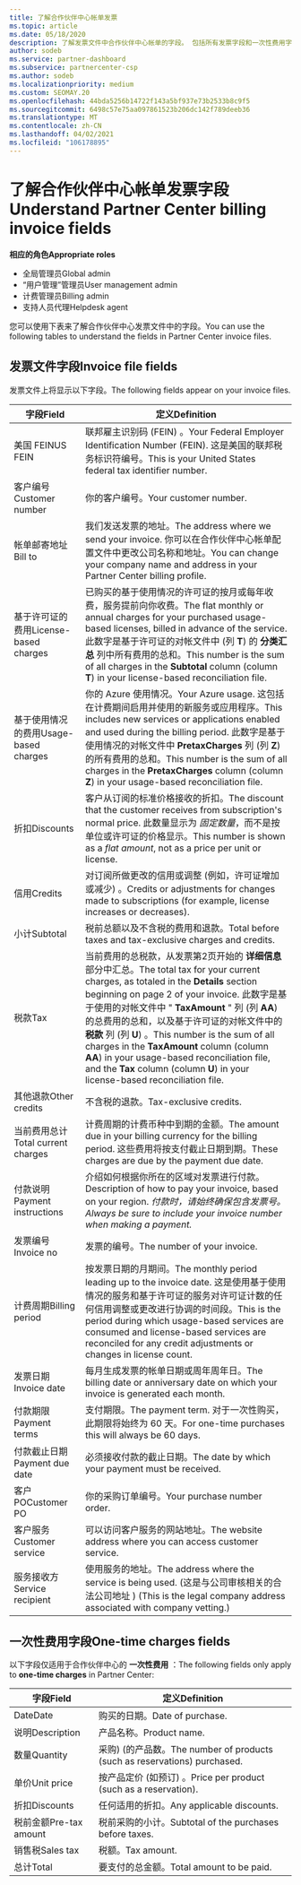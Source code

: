 ```yaml
---
title: 了解合作伙伴中心帐单发票
ms.topic: article
ms.date: 05/18/2020
description: 了解发票文件中合作伙伴中心帐单的字段。 包括所有发票字段和一次性费用字段的字段和定义。
author: sodeb
ms.service: partner-dashboard
ms.subservice: partnercenter-csp
ms.author: sodeb
ms.localizationpriority: medium
ms.custom: SEOMAY.20
ms.openlocfilehash: 44bda5256b14722f143a5bf937e73b2533b8c9f5
ms.sourcegitcommit: 6498c57e75aa097861523b206dc142f789deeb36
ms.translationtype: MT
ms.contentlocale: zh-CN
ms.lasthandoff: 04/02/2021
ms.locfileid: "106178895"
---
```

# <a name="understand-partner-center-billing-invoice-fields"></a><span data-ttu-id="3feea-104">了解合作伙伴中心帐单发票字段</span><span class="sxs-lookup"><span data-stu-id="3feea-104">Understand Partner Center billing invoice fields</span></span>

<span data-ttu-id="3feea-105">**相应的角色**</span><span class="sxs-lookup"><span data-stu-id="3feea-105">**Appropriate roles**</span></span>

- <span data-ttu-id="3feea-106">全局管理员</span><span class="sxs-lookup"><span data-stu-id="3feea-106">Global admin</span></span>
- <span data-ttu-id="3feea-107">“用户管理”管理员</span><span class="sxs-lookup"><span data-stu-id="3feea-107">User management admin</span></span>
- <span data-ttu-id="3feea-108">计费管理员</span><span class="sxs-lookup"><span data-stu-id="3feea-108">Billing admin</span></span>
- <span data-ttu-id="3feea-109">支持人员代理</span><span class="sxs-lookup"><span data-stu-id="3feea-109">Helpdesk agent</span></span>

<span data-ttu-id="3feea-110">您可以使用下表来了解合作伙伴中心发票文件中的字段。</span><span class="sxs-lookup"><span data-stu-id="3feea-110">You can use the following tables to understand the fields in Partner Center invoice files.</span></span>

## <a name="invoice-file-fields"></a><span data-ttu-id="3feea-111">发票文件字段</span><span class="sxs-lookup"><span data-stu-id="3feea-111">Invoice file fields</span></span>

<span data-ttu-id="3feea-112">发票文件上将显示以下字段。</span><span class="sxs-lookup"><span data-stu-id="3feea-112">The following fields appear on your invoice files.</span></span>

| <span data-ttu-id="3feea-113">字段</span><span class="sxs-lookup"><span data-stu-id="3feea-113">Field</span></span> | <span data-ttu-id="3feea-114">定义</span><span class="sxs-lookup"><span data-stu-id="3feea-114">Definition</span></span> |
| ----- | ---------- |
| <span data-ttu-id="3feea-115">美国 FEIN</span><span class="sxs-lookup"><span data-stu-id="3feea-115">US FEIN</span></span> | <span data-ttu-id="3feea-116">联邦雇主识别码 (FEIN) 。</span><span class="sxs-lookup"><span data-stu-id="3feea-116">Your Federal Employer Identification Number (FEIN).</span></span> <span data-ttu-id="3feea-117">这是美国的联邦税务标识符编号。</span><span class="sxs-lookup"><span data-stu-id="3feea-117">This is your United States federal tax identifier number.</span></span> |
| <span data-ttu-id="3feea-118">客户编号</span><span class="sxs-lookup"><span data-stu-id="3feea-118">Customer number</span></span> | <span data-ttu-id="3feea-119">你的客户编号。</span><span class="sxs-lookup"><span data-stu-id="3feea-119">Your customer number.</span></span> |
| <span data-ttu-id="3feea-120">帐单邮寄地址</span><span class="sxs-lookup"><span data-stu-id="3feea-120">Bill to</span></span> | <span data-ttu-id="3feea-121">我们发送发票的地址。</span><span class="sxs-lookup"><span data-stu-id="3feea-121">The address where we send your invoice.</span></span> <span data-ttu-id="3feea-122">你可以在合作伙伴中心帐单配置文件中更改公司名称和地址。</span><span class="sxs-lookup"><span data-stu-id="3feea-122">You can change your company name and address in your Partner Center billing profile.</span></span> |
| <span data-ttu-id="3feea-123">基于许可证的费用</span><span class="sxs-lookup"><span data-stu-id="3feea-123">License-based charges</span></span> | <span data-ttu-id="3feea-124">已购买的基于使用情况的许可证的按月或每年收费，服务提前向你收费。</span><span class="sxs-lookup"><span data-stu-id="3feea-124">The flat monthly or annual charges for your purchased usage-based licenses, billed in advance of the service.</span></span> <span data-ttu-id="3feea-125">此数字是基于许可证的对帐文件中 (列 **T**) 的 **分类汇总** 列中所有费用的总和。</span><span class="sxs-lookup"><span data-stu-id="3feea-125">This number is the sum of all charges in the **Subtotal** column (column **T**) in your license-based reconciliation file.</span></span> |
| <span data-ttu-id="3feea-126">基于使用情况的费用</span><span class="sxs-lookup"><span data-stu-id="3feea-126">Usage-based charges</span></span> | <span data-ttu-id="3feea-127">你的 Azure 使用情况。</span><span class="sxs-lookup"><span data-stu-id="3feea-127">Your Azure usage.</span></span> <span data-ttu-id="3feea-128">这包括在计费期间启用并使用的新服务或应用程序。</span><span class="sxs-lookup"><span data-stu-id="3feea-128">This includes new services or applications enabled and used during the billing period.</span></span> <span data-ttu-id="3feea-129">此数字是基于使用情况的对帐文件中 **PretaxCharges** 列 (列 **Z**) 的所有费用的总和。</span><span class="sxs-lookup"><span data-stu-id="3feea-129">This number is the sum of all charges in the **PretaxCharges** column (column **Z**) in your usage-based reconciliation file.</span></span> |
| <span data-ttu-id="3feea-130">折扣</span><span class="sxs-lookup"><span data-stu-id="3feea-130">Discounts</span></span> | <span data-ttu-id="3feea-131">客户从订阅的标准价格接收的折扣。</span><span class="sxs-lookup"><span data-stu-id="3feea-131">The discount that the customer receives from subscription's normal price.</span></span> <span data-ttu-id="3feea-132">此数量显示为 *固定数量*，而不是按单位或许可证的价格显示。</span><span class="sxs-lookup"><span data-stu-id="3feea-132">This number is shown as a *flat amount*, not as a price per unit or license.</span></span> |
| <span data-ttu-id="3feea-133">信用</span><span class="sxs-lookup"><span data-stu-id="3feea-133">Credits</span></span> | <span data-ttu-id="3feea-134">对订阅所做更改的信用或调整 (例如，许可证增加或减少) 。</span><span class="sxs-lookup"><span data-stu-id="3feea-134">Credits or adjustments for changes made to subscriptions (for example, license increases or decreases).</span></span> |
| <span data-ttu-id="3feea-135">小计</span><span class="sxs-lookup"><span data-stu-id="3feea-135">Subtotal</span></span> | <span data-ttu-id="3feea-136">税前总额以及不含税的费用和退款。</span><span class="sxs-lookup"><span data-stu-id="3feea-136">Total before taxes and tax-exclusive charges and credits.</span></span> |
| <span data-ttu-id="3feea-137">税款</span><span class="sxs-lookup"><span data-stu-id="3feea-137">Tax</span></span> | <span data-ttu-id="3feea-138">当前费用的总税款，从发票第2页开始的 **详细信息** 部分中汇总。</span><span class="sxs-lookup"><span data-stu-id="3feea-138">The total tax for your current charges, as totaled in the **Details** section beginning on page 2 of your invoice.</span></span> <span data-ttu-id="3feea-139">此数字是基于使用的对帐文件中 " **TaxAmount** " 列 (列 **AA**) 的总费用的总和，以及基于许可证的对帐文件中的 **税款** 列 (列 **U**) 。</span><span class="sxs-lookup"><span data-stu-id="3feea-139">This number is the sum of all charges in the **TaxAmount** column (column **AA**) in your usage-based reconciliation file, and the **Tax** column (column **U**) in your license-based reconciliation file.</span></span> |
| <span data-ttu-id="3feea-140">其他退款</span><span class="sxs-lookup"><span data-stu-id="3feea-140">Other credits</span></span> | <span data-ttu-id="3feea-141">不含税的退款。</span><span class="sxs-lookup"><span data-stu-id="3feea-141">Tax-exclusive credits.</span></span> |
| <span data-ttu-id="3feea-142">当前费用总计</span><span class="sxs-lookup"><span data-stu-id="3feea-142">Total current charges</span></span> | <span data-ttu-id="3feea-143">计费周期的计费币种中到期的金额。</span><span class="sxs-lookup"><span data-stu-id="3feea-143">The amount due in your billing currency for the billing period.</span></span> <span data-ttu-id="3feea-144">这些费用将按支付截止日期到期。</span><span class="sxs-lookup"><span data-stu-id="3feea-144">These charges are due by the payment due date.</span></span> |
| <span data-ttu-id="3feea-145">付款说明</span><span class="sxs-lookup"><span data-stu-id="3feea-145">Payment instructions</span></span> | <span data-ttu-id="3feea-146">介绍如何根据你所在的区域对发票进行付款。</span><span class="sxs-lookup"><span data-stu-id="3feea-146">Description of how to pay your invoice, based on your region.</span></span> <span data-ttu-id="3feea-147">*付款时，请始终确保包含发票号。*</span><span class="sxs-lookup"><span data-stu-id="3feea-147">*Always be sure to include your invoice number when making a payment.*</span></span> |
| <span data-ttu-id="3feea-148">发票编号</span><span class="sxs-lookup"><span data-stu-id="3feea-148">Invoice no</span></span> | <span data-ttu-id="3feea-149">发票的编号。</span><span class="sxs-lookup"><span data-stu-id="3feea-149">The number of your invoice.</span></span> |
| <span data-ttu-id="3feea-150">计费周期</span><span class="sxs-lookup"><span data-stu-id="3feea-150">Billing period</span></span> | <span data-ttu-id="3feea-151">按发票日期的月期间。</span><span class="sxs-lookup"><span data-stu-id="3feea-151">The monthly period leading up to the invoice date.</span></span> <span data-ttu-id="3feea-152">这是使用基于使用情况的服务和基于许可证的服务对许可证计数的任何信用调整或更改进行协调的时间段。</span><span class="sxs-lookup"><span data-stu-id="3feea-152">This is the period during which usage-based services are consumed and license-based services are reconciled for any credit adjustments or changes in license count.</span></span> |
| <span data-ttu-id="3feea-153">发票日期</span><span class="sxs-lookup"><span data-stu-id="3feea-153">Invoice date</span></span> | <span data-ttu-id="3feea-154">每月生成发票的帐单日期或周年周年日。</span><span class="sxs-lookup"><span data-stu-id="3feea-154">The billing date or anniversary date on which your invoice is generated each month.</span></span> |
| <span data-ttu-id="3feea-155">付款期限</span><span class="sxs-lookup"><span data-stu-id="3feea-155">Payment terms</span></span> | <span data-ttu-id="3feea-156">支付期限。</span><span class="sxs-lookup"><span data-stu-id="3feea-156">The payment term.</span></span> <span data-ttu-id="3feea-157">对于一次性购买，此期限将始终为 60 天。</span><span class="sxs-lookup"><span data-stu-id="3feea-157">For one-time purchases this will always be 60 days.</span></span> |
| <span data-ttu-id="3feea-158">付款截止日期</span><span class="sxs-lookup"><span data-stu-id="3feea-158">Payment due date</span></span> | <span data-ttu-id="3feea-159">必须接收付款的截止日期。</span><span class="sxs-lookup"><span data-stu-id="3feea-159">The date by which your payment must be received.</span></span> |
| <span data-ttu-id="3feea-160">客户 PO</span><span class="sxs-lookup"><span data-stu-id="3feea-160">Customer PO</span></span> | <span data-ttu-id="3feea-161">你的采购订单编号。</span><span class="sxs-lookup"><span data-stu-id="3feea-161">Your purchase number order.</span></span> |
| <span data-ttu-id="3feea-162">客户服务</span><span class="sxs-lookup"><span data-stu-id="3feea-162">Customer service</span></span> | <span data-ttu-id="3feea-163">可以访问客户服务的网站地址。</span><span class="sxs-lookup"><span data-stu-id="3feea-163">The website address where you can access customer service.</span></span> |
| <span data-ttu-id="3feea-164">服务接收方</span><span class="sxs-lookup"><span data-stu-id="3feea-164">Service recipient</span></span> | <span data-ttu-id="3feea-165">使用服务的地址。</span><span class="sxs-lookup"><span data-stu-id="3feea-165">The address where the service is being used.</span></span> <span data-ttu-id="3feea-166"> (这是与公司审核相关的合法公司地址 ) </span><span class="sxs-lookup"><span data-stu-id="3feea-166">(This is the legal company address associated with company vetting.)</span></span> |

## <a name="one-time-charges-fields"></a><span data-ttu-id="3feea-167">一次性费用字段</span><span class="sxs-lookup"><span data-stu-id="3feea-167">One-time charges fields</span></span>

<span data-ttu-id="3feea-168">以下字段仅适用于合作伙伴中心的 **一次性费用** ：</span><span class="sxs-lookup"><span data-stu-id="3feea-168">The following fields only apply to **one-time charges** in Partner Center:</span></span>

| <span data-ttu-id="3feea-169">字段</span><span class="sxs-lookup"><span data-stu-id="3feea-169">Field</span></span> | <span data-ttu-id="3feea-170">定义</span><span class="sxs-lookup"><span data-stu-id="3feea-170">Definition</span></span> |
| ----- | ---------- |
| <span data-ttu-id="3feea-171">Date</span><span class="sxs-lookup"><span data-stu-id="3feea-171">Date</span></span> | <span data-ttu-id="3feea-172">购买的日期。</span><span class="sxs-lookup"><span data-stu-id="3feea-172">Date of purchase.</span></span> |
| <span data-ttu-id="3feea-173">说明</span><span class="sxs-lookup"><span data-stu-id="3feea-173">Description</span></span> | <span data-ttu-id="3feea-174">产品名称。</span><span class="sxs-lookup"><span data-stu-id="3feea-174">Product name.</span></span> |
| <span data-ttu-id="3feea-175">数量</span><span class="sxs-lookup"><span data-stu-id="3feea-175">Quantity</span></span> | <span data-ttu-id="3feea-176">采购)  (的产品数。</span><span class="sxs-lookup"><span data-stu-id="3feea-176">The number of products (such as reservations) purchased.</span></span> |
| <span data-ttu-id="3feea-177">单价</span><span class="sxs-lookup"><span data-stu-id="3feea-177">Unit price</span></span> | <span data-ttu-id="3feea-178">按产品定价 (如预订) 。</span><span class="sxs-lookup"><span data-stu-id="3feea-178">Price per product (such as a reservation).</span></span> |
| <span data-ttu-id="3feea-179">折扣</span><span class="sxs-lookup"><span data-stu-id="3feea-179">Discounts</span></span> | <span data-ttu-id="3feea-180">任何适用的折扣。</span><span class="sxs-lookup"><span data-stu-id="3feea-180">Any applicable discounts.</span></span> |
| <span data-ttu-id="3feea-181">税前金额</span><span class="sxs-lookup"><span data-stu-id="3feea-181">Pre-tax amount</span></span> | <span data-ttu-id="3feea-182">税前采购的小计。</span><span class="sxs-lookup"><span data-stu-id="3feea-182">Subtotal of the purchases before taxes.</span></span> |
| <span data-ttu-id="3feea-183">销售税</span><span class="sxs-lookup"><span data-stu-id="3feea-183">Sales tax</span></span> | <span data-ttu-id="3feea-184">税额。</span><span class="sxs-lookup"><span data-stu-id="3feea-184">Tax amount.</span></span> |
| <span data-ttu-id="3feea-185">总计</span><span class="sxs-lookup"><span data-stu-id="3feea-185">Total</span></span> | <span data-ttu-id="3feea-186">要支付的总金额。</span><span class="sxs-lookup"><span data-stu-id="3feea-186">Total amount to be paid.</span></span> |
